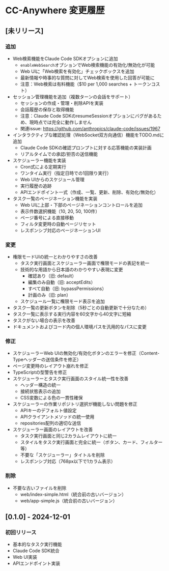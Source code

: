 # CC-Anywhere 変更履歴

## [未リリース]

### 追加
- Web検索機能をClaude Code SDKオプションに追加
  - `enableWebSearch`オプションでWeb検索機能の有効化/無効化が可能
  - Web UIに「Web検索を有効化」チェックボックスを追加
  - 最新情報や時事的な質問に対してWeb検索を使用した回答が可能に
  - 注意：Web検索は有料機能（$10 per 1,000 searches + トークンコスト）
- セッション管理機能を追加（複数ターンの会話をサポート）
  - セッションの作成・管理・削除APIを実装
  - 会話履歴の保存と取得機能
  - 注意：Claude Code SDKのresumeSessionオプションにバグがあるため、現時点では完全に動作しません
  - 関連issue: https://github.com/anthropics/claude-code/issues/1967
- インタラクティブな確認処理（WebSocket双方向通信）機能をTODO.mdに追加
  - Claude Code SDKの確認プロンプトに対する応答機能の実装計画
  - リアルタイムでの承認/拒否の送信機能
- スケジューラー機能を実装
  - Cron式による定期実行
  - ワンタイム実行（指定日時での1回限り実行）
  - Web UIからのスケジュール管理
  - 実行履歴の追跡
  - APIエンドポイント一式（作成、一覧、更新、削除、有効化/無効化）
- タスク一覧のページネーション機能を実装
  - Web UIに上部・下部のページネーションコントロールを追加
  - 表示件数選択機能（10, 20, 50, 100件）
  - ページ番号による直接移動
  - フィルタ変更時の自動ページリセット
  - レスポンシブ対応のページネーションUI

### 変更
- 権限モードUIの統一とわかりやすさの改善
  - タスク実行画面とスケジューラー画面で権限モードの表記を統一
  - 技術的な用語から日本語のわかりやすい表現に変更
    - 確認あり（旧: default）
    - 編集のみ自動（旧: acceptEdits）
    - すべて自動（旧: bypassPermissions）
    - 計画のみ（旧: plan）
  - スケジュール一覧に権限モード表示を追加
- タスク一覧の更新ボタンを削除（5秒ごとの自動更新で十分なため）
- タスク一覧に表示する実行内容を60文字から40文字に短縮
- タスクがない場合の表示を改善
- ドキュメントおよびコード内の個人環境パスを汎用的なパスに変更

### 修正
- スケジューラーWeb UIの無効化/有効化ボタンのエラーを修正（Content-Typeヘッダーの送信条件を修正）
- ページ変更時のレイアウト崩れを修正
- TypeScriptの型警告を修正
- スケジューラーとタスク実行画面のスタイル統一性を改善
  - ヘッダー構造の統一
  - 接続状態表示の追加
  - CSS変数による色の一貫性確保
- スケジューラーの作業リポジトリ選択が機能しない問題を修正
  - APIキーのデフォルト値設定
  - APIクライアントメソッドの統一使用
  - repositories配列の適切な送信
- スケジューラー画面のレイアウトを改善
  - タスク実行画面と同じ2カラムレイアウトに統一
  - スタイルをタスク実行画面と完全に統一（ボタン、カード、フィルター等）
  - 不要な「スケジューラー」タイトルを削除
  - レスポンシブ対応（768px以下で1カラム表示）

### 削除
- 不要な古いファイルを削除
  - web/index-simple.html（統合前の古いバージョン）
  - web/app-simple.js（統合前の古いバージョン）

## [0.1.0] - 2024-12-01

### 初回リリース
- 基本的なタスク実行機能
- Claude Code SDK統合
- Web UI実装
- APIエンドポイント実装